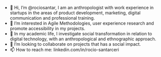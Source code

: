 - 👋 Hi, I’m @rociosantar, I am an anthropologist with work experience in startups in the areas of product development, marketing, digital communication and professional training.
- 👀 I’m interested in Agile Methodologies, user experience research and promote accessibility in my projects.
- 🌱 In my academic life, I investigate social transformation in relation to digital technology, with an anthropological and ethnographic approach.  
- 💞️ I’m looking to collaborate on projects that has a social impact.
- 📫 How to reach me: linkedin.com/in/rocio-santarceri

<!---
rociosantar/rociosantar is a ✨ special ✨ repository because its `README.md` (this file) appears on your GitHub profile.
You can click the Preview link to take a look at your changes.
--->
